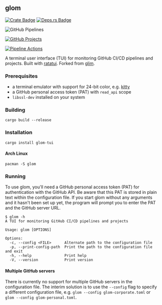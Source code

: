 ## glom

[![Crate Badge]][Crate] [![Deps.rs Badge]][Deps.rs]

![GitHub Pipelines](screenshots/github_pipelines.png)

[![GitHub Projects](screenshots/github_projects_thumbnail.png)](screenshots/github_projects.png)

[![Pipeline Actions](screenshots/pipeline_actions_thumbnail.png)](screenshots/pipeline_actions.png)

A terminal user interface (TUI) for monitoring GitHub CI/CD pipelines and projects.
Built with [ratatui](https://ratatui.rs/).
Forked from [glim](https://github/junkdog/glim).

### Prerequisites
- a terminal emulator with support for 24-bit color, e.g. [kitty](https://sw.kovidgoyal.net/kitty/)
- a GitHub personal access token (PAT) with `read_api` scope
- `libssl-dev` installed on your system

### Building
```
cargo build --release
```

### Installation

```
cargo install glom-tui
```

#### Arch Linux

```
pacman -S glom
```

### Running

To use glom, you'll need a GitHub personal access token (PAT) for authentication with the GitHub API.
Be aware that this PAT is stored in plain text within the configuration file. If you start glom
without any arguments and it hasn't been set up yet, the program will prompt you to enter the PAT
and the GitHub server URL.

```
$ glom -h
A TUI for monitoring GitHub CI/CD pipelines and projects

Usage: glom [OPTIONS]

Options:
  -c, --config <FILE>      Alternate path to the configuration file
  -p, --print-config-path  Print the path to the configuration file and exit
  -h, --help               Print help
  -V, --version            Print version
```

#### Multiple GitHub servers

There is currently no support for multiple GitHub servers in the configuration file. The interim
solution is to use the `--config` flag to specify a different configuration file, e.g. 
`glom --config glom-corporate.toml` or `glom --config glom-personal.toml`.



  [Crate Badge]: https://img.shields.io/crates/v/glom-tui.svg
  [Crate]: https://crates.io/crates/glom-tui
  [Deps.rs Badge]: https://deps.rs/repo/github/mbwilding/glom/status.svg
  [Deps.rs]: https://deps.rs/repo/github/mbwilding/glom
